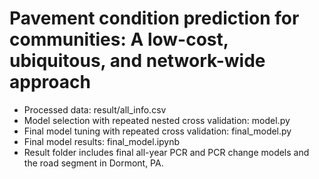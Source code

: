 # Pavement condition prediction for communities: A low-cost, ubiquitous, and network-wide approach

- Processed data: result/all_info.csv
- Model selection with repeated nested cross validation: model.py
- Final model tuning with repeated cross validation: final_model.py
- Final model results: final_model.ipynb 
- Result folder includes final all-year PCR and PCR change models and the road segment in Dormont, PA.
